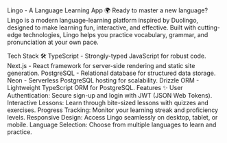 Lingo - A Language Learning App 🌍
Ready to master a new language? Lingo is a modern language-learning platform inspired by Duolingo, designed to make learning fun, interactive, and effective. Built with cutting-edge technologies, Lingo helps you practice vocabulary, grammar, and pronunciation at your own pace.

Tech Stack 🛠️
TypeScript - Strongly-typed JavaScript for robust code.
Next.js - React framework for server-side rendering and static site generation.
PostgreSQL - Relational database for structured data storage.
Neon - Serverless PostgreSQL hosting for scalability.
Drizzle ORM - Lightweight TypeScript ORM for PostgreSQL.
Features ✨
User Authentication: Secure sign-up and login with JWT (JSON Web Tokens).
Interactive Lessons: Learn through bite-sized lessons with quizzes and exercises.
Progress Tracking: Monitor your learning streak and proficiency levels.
Responsive Design: Access Lingo seamlessly on desktop, tablet, or mobile.
Language Selection: Choose from multiple languages to learn and practice.
